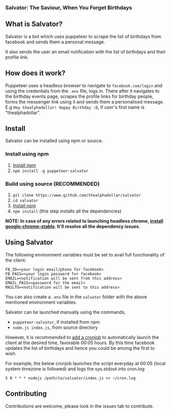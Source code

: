 ### Salvator: The Saviour, When You Forget Birthdays

## What is Salvator?
Salvator is a bot which uses puppeteer to scrape the list of birthdays from facebook and sends them a personal
message.

It also sends the user an email notification with the list of birthdays and their profile link.

## How does it work?
Puppeteer uses a headless browser to navigate to `facebook.com/login` and using the credentials from the `.env` file,
logs in. There after it navigates to the birthday events page, scrapes the profile links for birthday people, forms
the messenger link using it and sends them a personalised message.<br/>
E.g `Hey thealphadollar! Happy Birthday :D`, if user's first name is "thealphadollar".

## Install
Salvator can be installed using npm or source.

### Install using npm
1. [Install npm](https://www.npmjs.com/get-npm)
2. `npm install -g puppeteer-salvator`

### Build using source (RECOMMENDED)
1. `git clone https://www.github.com/thealphadollar/salvator`
2. `cd salvator`
3. [Install npm](https://www.npmjs.com/get-npm)
4. `npm install` (this step installs all the dependencies)

**NOTE: In case of any errors related to launching headless chrome, [install google-chrome-stable](https://www.linuxbabe.com/ubuntu/install-google-chrome-ubuntu-16-04-lts).
 It'll resolve all the dependency issues.**

## Using Salvator
The following environment variables must be set to avail full functionality of the client:
```$xslt
FB_ID=<your login email/phone for facebook>
FB_PASS=<your login password for facebook>
EMAIL=<notification will be sent from this address>
EMAIL_PASS=<password for the email>
MAILTO=<notification will be sent to this address>
```

You can also create a `.env` file in the `salvator` folder with the above mentioned environment variables.

Salvator can be launched manually using the commands,
- `puppeteer-salvator`, if installed from npm
- `node.js index.js`, from source directory

However, it is recommended to [add a cronjob](https://www.cyberciti.biz/faq/how-do-i-add-jobs-to-cron-under-linux-or-unix-oses/) to automatically launch the client at the desired time, 
favorable 00:05 hours. By this time facebook updates the list of birthdays and hence you could be among the first to
 wish.
 
For example, the below cronjob launches the script everyday at 00:05 (local system timezone is followed) and logs the sys.stdout into cron.log
```
5 0 * * * nodejs /path/to/salvator/index.js >> ~/cron.log
``` 
## Contributing
Contributions are welcome, please look in the issues tab to contribute.
